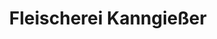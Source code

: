 ---
title: "Fleischerei Kanngießer"
url: /rotenburg-an-der-fulda/fleischerei-kanngiesser-finkenstrasse/
shop: Metzgerei
---